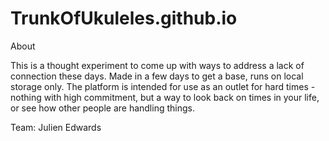 # TrunkOfUkuleles.github.io

About

This is a thought experiment to come up with ways to address a lack of connection these days. Made in a few days to get a base, runs on local storage only. The platform is intended for use as an outlet for hard times - nothing with high commitment, but a way to look back on times in your life, or see how other people are handling things. 



Team: Julien Edwards
